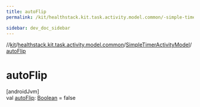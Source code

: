 ```yaml
---
title: autoFlip
permalink: /kit/healthstack.kit.task.activity.model.common/-simple-timer-activity-model/auto-flip.html

sidebar: dev_doc_sidebar
---
```

//[kit](../../../kit.html)/[healthstack.kit.task.activity.model.common](../index.html)/[SimpleTimerActivityModel](index.html)/[autoFlip](auto-flip.html)



# autoFlip



[androidJvm]\
val [autoFlip](auto-flip.html): [Boolean](https://kotlinlang.org/api/latest/jvm/stdlib/kotlin/-boolean/index.html) = false




